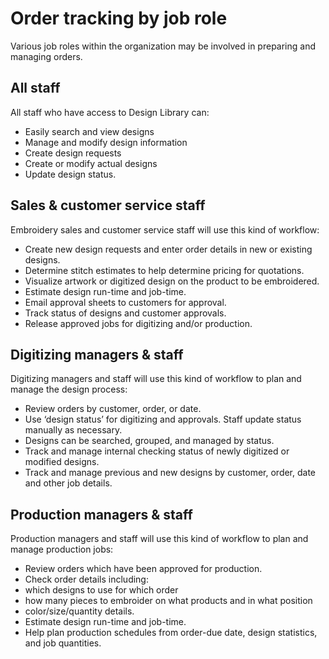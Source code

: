 # Order tracking by job role

Various job roles within the organization may be involved in preparing and managing orders.

## All staff

All staff who have access to Design Library can:

- Easily search and view designs
- Manage and modify design information
- Create design requests
- Create or modify actual designs
- Update design status.

## Sales & customer service staff

Embroidery sales and customer service staff will use this kind of workflow:

- Create new design requests and enter order details in new or existing designs.
- Determine stitch estimates to help determine pricing for quotations.
- Visualize artwork or digitized design on the product to be embroidered.
- Estimate design run-time and job-time.
- Email approval sheets to customers for approval.
- Track status of designs and customer approvals.
- Release approved jobs for digitizing and/or production.

## Digitizing managers & staff

Digitizing managers and staff will use this kind of workflow to plan and manage the design process:

- Review orders by customer, order, or date.
- Use ‘design status’ for digitizing and approvals. Staff update status manually as necessary.
- Designs can be searched, grouped, and managed by status.
- Track and manage internal checking status of newly digitized or modified designs.
- Track and manage previous and new designs by customer, order, date and other job details.

## Production managers & staff

Production managers and staff will use this kind of workflow to plan and manage production jobs:

- Review orders which have been approved for production.
- Check order details including:
- which designs to use for which order
- how many pieces to embroider on what products and in what position
- color/size/quantity details.
- Estimate design run-time and job-time.
- Help plan production schedules from order-due date, design statistics, and job quantities.
